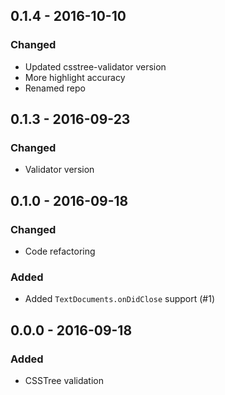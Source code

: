 ## 0.1.4 - 2016-10-10

### Changed

- Updated csstree-validator version
- More highlight accuracy    
- Renamed repo

## 0.1.3 - 2016-09-23

### Changed

- Validator version

## 0.1.0 - 2016-09-18

### Changed

- Code refactoring

### Added

- Added `TextDocuments.onDidClose` support (#1)

## 0.0.0 - 2016-09-18

### Added

- CSSTree validation